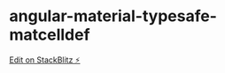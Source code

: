 # angular-material-typesafe-matcelldef

[Edit on StackBlitz ⚡️](https://stackblitz.com/edit/angular-material-typesafe-matcelldef)